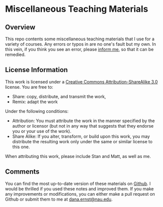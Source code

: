 # Miscellaneous Teaching Materials #

## Overview
This repo contents some miscellaneous teaching materials that I use for a variety of courses.  Any errors or typos in are no one's fault but my own. In this vein, if you think you see an error, please [inform me](mailto:dana.ernst@nau.edu), so that it can be remedied.

## License Information
This work is licensed under a [Creative Commons Attribution-ShareAlike 3.0](http://creativecommons.org/licenses/by-sa/3.0/us/) license.  You are free to:

* Share: copy, distribute, and transmit the work,
* Remix: adapt the work

Under the following conditions:

* Attribution: You must attribute the work in the manner specified by the author or licensor (but not in any way that suggests that they endorse you or your use of the work).
* Share Alike: If you alter, transform, or build upon this work, you may distribute the resulting work only under the same or similar license to this one.

When attributing this work, please include Stan and Matt, as well as me.

## Comments
You can find the most up-to-date version of these materials on [Github](https://github.com/dcernst/MiscTeachingMaterials).  I would be thrilled if you used these notes and improved them.  If you make any improvements or modifications, you can either make a pull request on Github or submit them to me at [dana.ernst@nau.edu](dana.ernst@nau.edu).
